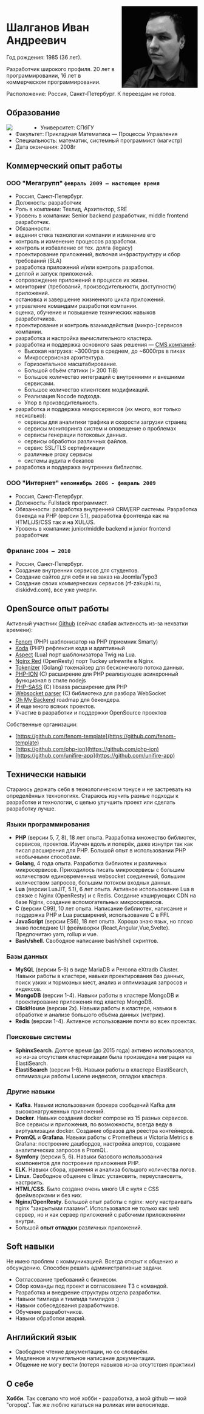 <img align="right" src="https://raw.githubusercontent.com/bzick/ivan.shalganov.me/master/me.jpeg" width="200">
 
Шалганов Иван Андреевич
====
 
Год рождения: 1985 (36 лет).
 
Разработчик широкого профиля. 20 лет в программировании, 16 лет в коммерческом программировании.
 
Расположение: Россия, Санкт-Петербург. К переездам не готов.
 
## Образование
 
<img align="left" src="https://pr.spbu.ru/images/simvolika/logo/spbu_grey.png" width="90">
 
- Университет: СПбГУ
- Факультет: Прикладная Математика — Процессы Управления
- Специальность: математик, системный программист (магистр)
- Дата окончания: 2008г
 
## Коммерческий опыт работы
 
### ООО "Мегагрупп" `февраль 2009 — настоящее время`
 
- Россия, Санкт-Петербург.
- Должность: разработчик
- Роль в компании:  Техлид, Архитектор, SRE
- Уровень в компании: Senior backend разработчик, middle frontend разработчик.
- Обязанности:
 - ведения стека технологии компании и изменение его
 - контроль и изменение процессов разработки.
 - контроль и избавление от тех. долга (legacy)
 - проектирование приложений, включая инфраструктуру и сбор требований (SLA)
 - разработка приложений и/или контроль разработки.
 - деплой и запуск приложений.
 - сопровождение приложений в процессе их жизни.
 - мониторинг (требований, производительности, доступности) приложений.
 - остановка и завершение жизненного цикла приложений.
 - управление командами разработки компании.
 - оценка, обучение и повышение технических навыков разработчиков.
 - проектирование и контроль взаимодействия (микро-)сервисов компании.
 - разработка и настройка вычислительного кластера.
 - разработка и поддержка основного saas решения — [CMS компаний](https://megagroup.ru/cms):
   - Высокая нагрузка: ~3000rps в среднем, до ~6000rps в пиках
   - Микросервисная архитектура.
   - Горизонтальное масштабирование.
   - Большой объём статики (> 200 TiB)
   - Большое количество интеграций с внутренними и внешними сервисами.
   - Большое количество клиентских модификаций.
   - Реализация Nocode подхода.
   - Упор в производительность.
 - разработка и поддержка микросервисов (их много, вот только несколько):
   - сервисы для аналитики трафика и скорости загрузки страниц
   - сервисы мониторинга систем и оповещение о проблемах
   - сервисы генерации потоковых данных.
   - сервисы обработки различных файлов.
   - сервис SSL/TLS сертификации
   - различные proxy сервисы
   - системы аудита и бекапов
 - разработка и поддержка внутренних библиотек.
 
### ООО "Интернет" `непомнябрь 2006 - февраль 2009`
 
- Россия, Санкт-Петербург.
- Должность: Fullstack программист.
- Обязанности: разработка внутренней CRM/ERP системы. Разработка бэкенда на PHP (версии 5.1), разработка фронтенда как на HTML/JS/CSS так и на XUL/JS.
- Уровень в компании: junior/middle backend и junior frontend разработчик
 
### Фриланс `2004 — 2010`
 
- Россия, Санкт-Петербург.
- Создание внутренних сервисов для студентов.
- Создание сайтов для себя и на заказ на Joomla/Typo3
- Создание своих коммерческих сервисов (rf-zakupki.ru, diskidvd.com), все уже умерли.
 
## OpenSource опыт работы
 
Активный участник [Github](https://github.com/bzick) (сейчас слабая активность из-за нехватки времени):
 
- [Fenom](https://github.com/fenom-template/fenom) (PHP) шаблонизатор на PHP (приемник Smarty)
- [Koda](https://github.com/bzick/koda) (PHP) рефлексия кода и адаптивный
- [Aspect](https://unifire-app.github.io/aspect/) (Lua) порт шаблонизатора Twig на Lua.
- [Nginx Red](https://github.com/bzick/nginx-red) (OpenResty) порт Tuckey urlrewrite в Nginx.
- [Tokenizer](https://github.com/bzick/tokenizer) (Golang) токенайзер для бесконечного потока данных.
- [PHP-ION](https://github.com/php-ion/php-ion) (C) расширение для PHP реализующее асинхронный функционал в стиле nodejs
- [PHP-SASS](https://github.com/bzick/php-sass) (C) libsass расширение для PHP
- [Websocket parser](https://github.com/php-ion/websocket-parser) (C) библиотека для разбора WebSocket
- [Oh My Backend](https://github.com/bzick/oh-my-backend) roadmap для бекендера.
- И еще много всяких проектов.
- Участие в разработки и поддержки OpenSource проектов
 
Собственные организации:
- [https://github.com/fenom-template](https://github.com/fenom-template)
- [https://github.com/php-ion](https://github.com/php-ion)
- [https://github.com/unifire-app](https://github.com/unifire-app)
 
## Технически навыки
 
Стараюсь держать себя в технологическом тонусе и не застревать на определённых технологиях. Стараюсь изучить разные подходы к разработке и технологии, с целью улучшить проект или сделать разработку лучше.
 
### Языки программирования
 
- **PHP** (версии 5, 7, 8), 18 лет опыта.
 Разработка множество библиотек, сервисов, проектов. Изучен вдоль и поперёк, даже изнутри так как писал расширения для PHP. Большой опыт в использовании PHP необычными способами.
- **Golang**, 4 года опыта.
 Разработка библиотек и различных микросервисов.
 Приходилось писать микросервисы с большим количеством единовременных websocket соединений, большим количеством запросов, большим потоком входных данных.
- **Lua** (версии LuaJIT, 5.1), 6 лет опыта.
 Активное использование Lua в связке с Nginx (OpenResty) и c Redis. Создание кэширующих CDN на базе Nginx, создание вспомогательных микросервисов.
- **C** (версии C99), 10 лет опыта.
 Написание библиотек, написание и поддержка PHP и Lua расширений, использование C в FFI.
- **JavaScript** (версии ES6), 18 лет опыта. Хорошо знаю язык, но плохо знаю последние UI фреймворки (React,Angular,Vue,Svelte). Предпочитаю yarn, rollup и vue.
- **Bash/shell**. Свободное написание bash/shell скриптов.

### Базы данных
 
- **MySQL** (версии 5-8) в виде MariaDB и Percona eXtradb Cluster. Навыки работы в кластере, навыки проектирования баз данных, поиск узких и тормозных мест, анализ и оптимизация запросов и индексов.
- **MongoDB** (версии 1-4). Навыки работы в кластере MongoDB и проектирование приложения под кластер MongoDB.
- **ClickHouse** (версии 2x). Навыки работы в кластере, навыки в обработке и анализе большого объёма данных (метрик).
- **Redis** (версии 1-4). Активное использование почти во всех проектах.
 
### Поисковые системы
 
- **SphinxSearch**. Долгое время (до 2015 года) активно использовался, но из-за отсутствия кластеризации была произведена миграция на ElastiSearch.
- **ElastiSearch** (версии 1-6). Навыки работы в кластере ElastiSearch, оптимизации работы Lucene индексов, отладки кластера.
 
### Другие навыки
 
- **Kafka**. Навыки использования брокера сообщений Kafka для высоконагруженных приложений.
- **Docker**. Навыки создания docker compose из 15 разных сервисов. Все сервисы и приложения, по возможности, всегда веду в виртуализации docker. Создание образов для реестра контейнеров.
- **PromQL** и **Grafana**. Навыки работы с Prometheus и Victoria Metrics в Grafana: построение дашбордов, настройка алертов, создание аналитических запросов в PromQL.
- **Symfony** (версии 5, 6). Навыки базового использования компонентов для построения приложения PHP.
- **ELK**. Навыки сбора, хранения и анализа большого количества логов.
- **Linux**. Свободное общение с linux: установить, переустановить, настроить.
- **HTML/CSS**. Было создано очень много UI с нуля с CSS фреймворками и без них.
- **Nginx/OpenResty**. Большой опыт работы с nginx: могу настраивать nginx "закрытыми глазами". Использовался не только как web сервер, но и как сервер приложений с рабочими приложениями внутри.
- Большой **опыт отладки** различных приложений.
 
## Soft навыки
 
Не имею проблем с коммуникацией. Всегда открыт к общению и обсуждению. Способен решать административные задачи.
 
- Согласование требований с бизнесом.
- Сбор команды под проект и согласование ТЗ с командой.
- Разработка и внедрение структуры отдела разработки.
- Навыки тимлида и тимлида тимлидов :)
- Навыки собеседования разработчиков.
- Обучение разработчиков.
- Навыки обработки аварий.
 
## Английский язык
 
- Свободное чтение документации, но со словарём.
- Медленное и мучительное написание документации.
- Общение не могу вести (потеря навыков из-за отсутствия практики)
 
## О себе
 
**Хобби**. Так совпало что моё хобби - разработка, а мой github — мой "огород". Так же люблю кататься на роликах или велосипеде.

